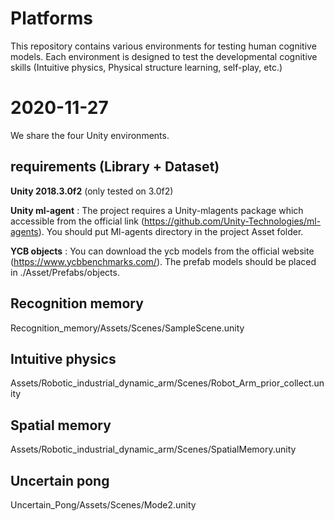 # Platforms
This repository contains various environments for testing human cognitive models. Each environment is designed to test the developmental cognitive skills (Intuitive physics, Physical structure learning, self-play, etc.)


# 2020-11-27
We share the four Unity environments. 

## requirements (Library + Dataset)
**Unity 2018.3.0f2** (only tested on 3.0f2)

**Unity ml-agent** : The project requires a Unity-mlagents package which accessible from the official link (https://github.com/Unity-Technologies/ml-agents). You should put Ml-agents directory in the project Asset folder. 

**YCB objects**    : You can download the ycb models from the official website (https://www.ycbbenchmarks.com/). The prefab models should be placed in ./Asset/Prefabs/objects.


## Recognition memory
Recognition_memory/Assets/Scenes/SampleScene.unity

## Intuitive physics
Assets/Robotic_industrial_dynamic_arm/Scenes/Robot_Arm_prior_collect.unity

## Spatial memory
Assets/Robotic_industrial_dynamic_arm/Scenes/SpatialMemory.unity

## Uncertain pong
Uncertain_Pong/Assets/Scenes/Mode2.unity


